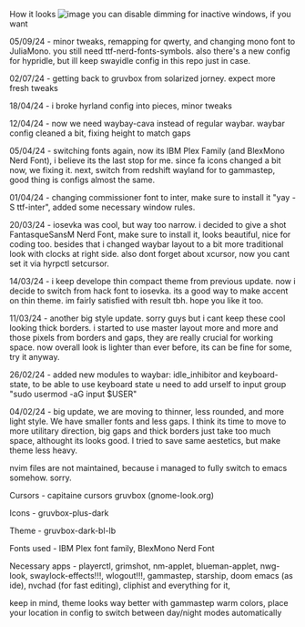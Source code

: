 How it looks
![image](https://github.com/user-attachments/assets/74e536a8-e9c9-429b-b5d4-7c20327e749b)
you can disable dimming for inactive windows, if you want



05/09/24 - minor tweaks, remapping for qwerty, and changing mono font to JuliaMono. you still need ttf-nerd-fonts-symbols. also there's a new config for hypridle, but ill keep swayidle config in this repo just in case.

02/07/24 - getting back to gruvbox from solarized jorney. expect more fresh tweaks

18/04/24 - i broke hyrland config into pieces, minor tweaks

12/04/24 - now we need waybay-cava instead of regular waybar. waybar config cleaned a bit, fixing height to match gaps

05/04/24 - switching fonts again, now its IBM Plex Family (and BlexMono Nerd Font), i believe its the last stop for me. since fa icons changed a bit now, we fixing it. next, switch from redshift wayland for to gammastep, good thing is configs almost the same.

01/04/24 - changing commissioner font to inter, make sure to install it "yay -S ttf-inter", added some necessary window rules.

20/03/24 - iosevka was cool, but way too narrow. i decided to give a shot FantasqueSansM Nerd Font, make sure to install it, looks beautiful, nice for coding too. besides that i changed waybar layout to a bit more traditional look with clocks at right side. also dont forget about xcursor, now you cant set it via hyrpctl setcursor.

14/03/24 - i keep develope thin compact theme from previous update. now i decide to switch from hack font to iosevka. its a good way to make accent on thin theme. im fairly satisfied with result tbh. hope you like it too.

11/03/24 - another big style update. sorry guys but i cant keep these cool looking thick borders. i started to use master layout more and more and those pixels from borders and gaps, they are really crucial for working space. now overall look is lighter than ever before, its can be fine for some, try it anyway.

26/02/24 - added new modules to waybar: idle_inhibitor and keyboard-state, to be able to use keyboard state u need to add urself to input group "sudo usermod -aG input $USER"

04/02/24 - big update, we are moving to thinner, less rounded, and more light style. We have smaller fonts and less gaps. I think its time to move to more utilitary direction, big gaps and thick borders just take too much space, althought its looks good. I tried to save same aestetics, but make theme less heavy.

nvim files are not maintained, because i managed to fully switch to emacs somehow. sorry.

Cursors - capitaine cursors gruvbox (gnome-look.org)

Icons - gruvbox-plus-dark

Theme - gruvbox-dark-bl-lb

Fonts used - IBM Plex font family, BlexMono Nerd Font

Necessary apps - playerctl, grimshot, nm-applet, 
blueman-applet, nwg-look, swaylock-effects!!!, wlogout!!!, gammastep, starship, doom emacs (as ide), nvchad (for fast editing), cliphist and everything for it, 

keep in mind, theme looks way better with gammastep warm colors, place your location in config to switch between day/night modes automatically
